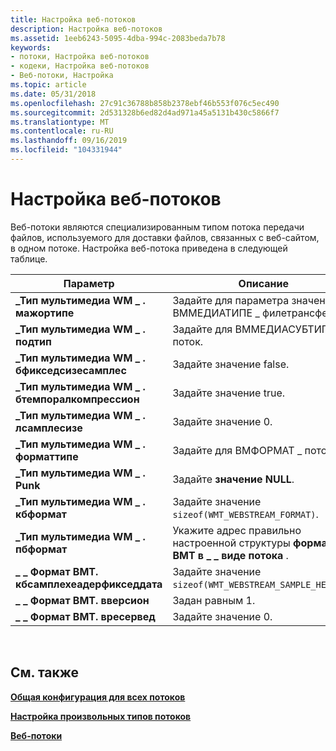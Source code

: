 ```yaml
---
title: Настройка веб-потоков
description: Настройка веб-потоков
ms.assetid: 1eeb6243-5095-4dba-994c-2083beda7b78
keywords:
- потоки, Настройка веб-потоков
- кодеки, Настройка веб-потоков
- Веб-потоки, Настройка
ms.topic: article
ms.date: 05/31/2018
ms.openlocfilehash: 27c91c36788b858b2378ebf46b553f076c5ec490
ms.sourcegitcommit: 2d531328b6ed82d4ad971a45a5131b430c5866f7
ms.translationtype: MT
ms.contentlocale: ru-RU
ms.lasthandoff: 09/16/2019
ms.locfileid: "104331944"
---
```

# <a name="configuring-web-streams"></a>Настройка веб-потоков

Веб-потоки являются специализированным типом потока передачи файлов, используемого для доставки файлов, связанных с веб-сайтом, в одном потоке. Настройка веб-потока приведена в следующей таблице.



| Параметр                                            | Описание                                                                       |
|----------------------------------------------------|-----------------------------------------------------------------------------------|
| **\_Тип мультимедиа WM \_ . мажортипе**                      | Задайте для параметра значение ВММЕДИАТИПЕ \_ филетрансфер.                                                 |
| **\_Тип мультимедиа WM \_ . подтип**                        | Задайте для ВММЕДИАСУБТИПЕ \_ поток.                                                 |
| **\_Тип мультимедиа WM \_ . бфикседсизесамплес**              | Задайте значение false.                                                                     |
| **\_Тип мультимедиа WM \_ . бтемпоралкомпрессион**           | Задайте значение true.                                                                      |
| **\_Тип мультимедиа WM \_ . лсамплесизе**                    | Задайте значение 0.                                                                         |
| **\_Тип мультимедиа WM \_ . форматтипе**                     | Задайте для ВМФОРМАТ \_ поток.                                                       |
| **\_Тип мультимедиа WM \_ . Punk**                           | Задайте **значение NULL**.                                                                  |
| **\_Тип мультимедиа WM \_ . кбформат**                       | Задайте значение `sizeof(WMT_WEBSTREAM_FORMAT)`.                                            |
| **\_Тип мультимедиа WM \_ . пбформат**                       | Укажите адрес правильно настроенной структуры **формата ВМТ в \_ \_ виде потока** . |
| **\_ \_ Формат ВМТ. кбсамплехеадерфикседдата** | Задайте значение `sizeof(WMT_WEBSTREAM_SAMPLE_HEADER)`.                                     |
| **\_ \_ Формат ВМТ. вверсион**                | Задан равным 1.                                                                         |
| **\_ \_ Формат ВМТ. вресервед**               | Задайте значение 0.                                                                         |



 

## <a name="related-topics"></a>См. также

<dl> <dt>

[**Общая конфигурация для всех потоков**](configuration-common-to-all-streams.md)
</dt> <dt>

[**Настройка произвольных типов потоков**](configuring-arbitrary-stream-types.md)
</dt> <dt>

[**Веб-потоки**](web-streams.md)
</dt> </dl>

 

 




